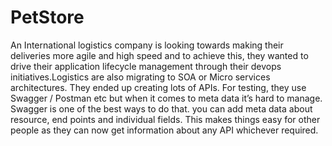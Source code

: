 # PetStore
An International logistics company is looking towards making their deliveries more agile and high speed and to achieve this, they wanted to drive their application lifecycle management through their devops initiatives.Logistics are also migrating to SOA or Micro services architectures. They ended up creating lots of APIs. For testing, they use Swagger / Postman etc but when it comes to meta data it’s hard to manage. Swagger is one of the best ways to do that. you can add meta data about resource, end points and individual fields. This makes things easy for other people as they can now get information about any API whichever required.
